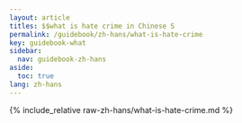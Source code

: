 ```yaml
---
layout: article
titles: $$what is hate crime in Chinese S
permalink: /guidebook/zh-hans/what-is-hate-crime
key: guidebook-what
sidebar:
  nav: guidebook-zh-hans
aside:
  toc: true
lang: zh-hans
---
```


{% include_relative raw-zh-hans/what-is-hate-crime.md %}
